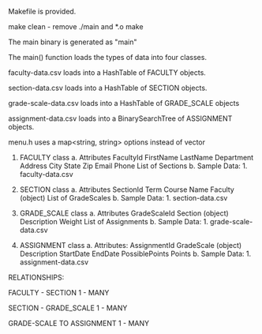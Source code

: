 

Makefile is provided.

make clean - remove ./main and *.o
make

The main binary is generated as "main"

The main() function loads the types of data into four classes.

faculty-data.csv loads into a HashTable of FACULTY objects.

section-data.csv loads into a HashTable of SECTION objects.

grade-scale-data.csv loads into a HashTable of GRADE_SCALE objects

assignment-data.csv loads into a BinarySearchTree of ASSIGNMENT objects.

menu.h uses a map<string, string> options instead of vector<string>

1. FACULTY class
    a. Attributes
        FacultyId
        FirstName
        LastName
        Department
        Address
        City
        State
        Zip
        Email
        Phone
        List of Sections
    b. Sample Data:
        1. faculty-data.csv

2.  SECTION class
     a. Attributes
        SectionId
        Term
        Course Name
        Faculty (object)
        List of GradeScales
    b. Sample Data:
        1. section-data.csv

3.  GRADE_SCALE class
    a. Attributes
        GradeScaleId
        Section (object)
        Description
        Weight
        List of Assignments
    b. Sample Data:
        1. grade-scale-data.csv

4. ASSIGNMENT class
    a. Attributes:
        AssignmentId
        GradeScale (object)
        Description
        StartDate
        EndDate
        PossiblePoints
        Points
    b. Sample Data:
        1. assignment-data.csv


RELATIONSHIPS:

FACULTY - SECTION
1 - MANY

SECTION - GRADE_SCALE
1 - MANY

GRADE-SCALE TO ASSIGNMENT
1 - MANY

